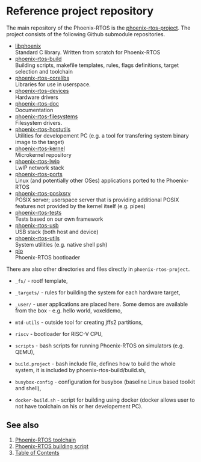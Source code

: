 # Reference project repository

The main repository of the Phoenix-RTOS is the [phoenix-rtos-project](https://github.com/phoenix-rtos/phoenix-rtos-project.git). The project consists of the following Github submodule repositories.

- [libphoenix](https://github.com/phoenix-rtos/libphoenix.git) </br>
	Standard C library. Written from scratch for Phoenix-RTOS
- [phoenix-rtos-build](https://github.com/phoenix-rtos/phoenix-rtos-build.git) </br>
	Building scripts, makefile templates, rules, flags definitions, target selection and toolchain
- [phoenix-rtos-corelibs](https://github.com/phoenix-rtos/phoenix-rtos-corelibs.git) </br>
	Libraries for use in userspace.
- [phoenix-rtos-devices](https://github.com/phoenix-rtos/phoenix-rtos-devices.git) </br>
	Hardware drivers
- [phoenix-rtos-doc](https://github.com/phoenix-rtos/phoenix-rtos-doc.git) </br>
	Documentation
- [phoenix-rtos-filesystems](https://github.com/phoenix-rtos/phoenix-rtos-filesystems.git) </br>
	Filesystem drivers.
- [phoenix-rtos-hostutils](https://github.com/phoenix-rtos/phoenix-rtos-hostutils.git) </br>
	Utilities for developement PC (e.g. a tool for transfering system binary image to the target)
- [phoenix-rtos-kernel](https://github.com/phoenix-rtos/phoenix-rtos-kernel.git) </br>
	Microkernel repository
- [phoenix-rtos-lwip](https://github.com/phoenix-rtos/phoenix-rtos-lwip.git) </br>
	LwIP network stack
- [phoenix-rtos-ports](https://github.com/phoenix-rtos/phoenix-rtos-ports.git) </br>
	Linux (and potentially other OSes) applications ported to the Phoenix-RTOS
- [phoenix-rtos-posixsrv](https://github.com/phoenix-rtos/phoenix-rtos-posixsrv.git) </br>
	POSIX server; userspace server that is providing additional POSIX features not provided by the kernel itself (e.g. pipes)
- [phoenix-rtos-tests](https://github.com/phoenix-rtos/phoenix-rtos-tests.git) </br>
	Tests based on our own framework
- [phoenix-rtos-usb](https://github.com/phoenix-rtos/phoenix-rtos-usb.git) </br>
	USB stack (both host and device)
- [phoenix-rtos-utils](https://github.com/phoenix-rtos/phoenix-rtos-utils.git) </br>
	System utilities (e.g. native shell psh)
- [plo](https://github.com/phoenix-rtos/plo.git) </br>
	Phoenix-RTOS bootloader

There are also other directories and files directly in `phoenix-rtos-project`.

- `_fs/` - rootf template,

- `_targets/` - rules for building the system for each hardware target,

- `_user/` - user applications are placed here. Some demos are available from the box - e.g. hello world, voxeldemo,

- `mtd-utils` - outside tool for creating jffs2 partitions,

- `riscv` - bootloader for RISC-V CPU,

- `scripts` - bash scripts for running Phoenix-RTOS on simulators (e.g. QEMU),

- `build.project` - bash include file, defines how to build the whole system, it is included by phoenix-rtos-build/build.sh,

- `busybox-config` - configuration for busybox (baseline Linux based toolkit and shell),

- `docker-build.sh` - script for building using docker (docker allows user to not have toolchain on his or her developement PC).

## See also

1. [Phoenix-RTOS toolchain](toolchain.md)
2. [Phoenix-RTOS building script](script.md)
3. [Table of Contents](../README.md)